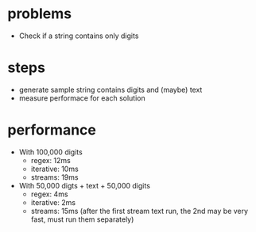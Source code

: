 # problems
- Check if a string contains only digits
# steps
- generate sample string contains digits and (maybe) text
- measure performace for each solution
# performance
- With 100,000 digits
  - regex: 12ms
  - iterative: 10ms
  - streams: 19ms
- With 50,000 digts + text + 50,000 digits
  - regex: 4ms
  - iterative: 2ms
  - streams: 15ms (after the first stream text run, the 2nd may be very fast, must run them separately)
